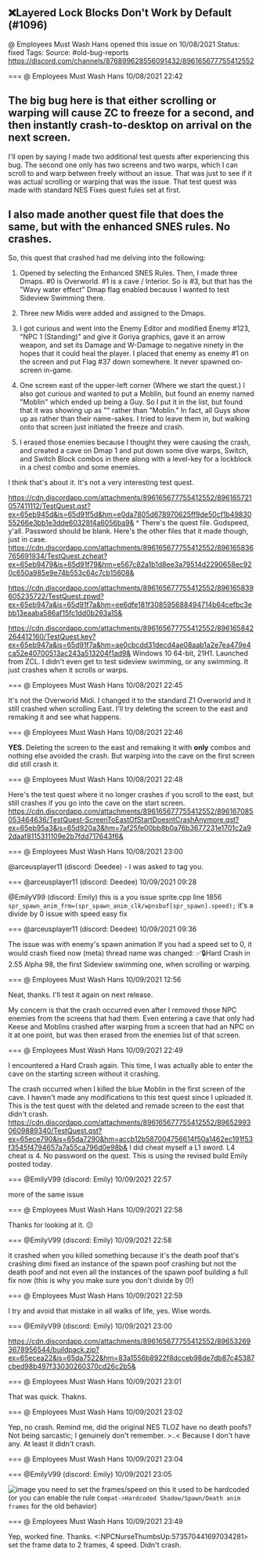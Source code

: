 ## ❌Layered Lock Blocks Don't Work by Default (#1096)
@ Employees Must Wash Hans opened this issue on 10/08/2021
Status: fixed
Tags: 
Source: #old-bug-reports https://discord.com/channels/876899628556091432/896165677755412552


=== @ Employees Must Wash Hans 10/08/2021 22:42

The big bug here is that either scrolling or warping will cause ZC to freeze for a second, and then instantly crash-to-desktop on arrival on the next screen.
------

I'll open by saying I made two additional test quests after experiencing this bug.  The second one only has two screens and two warps, which I can scroll to and warp between freely without an issue.  That was just to see if it was actual scrolling or warping that was the issue.  That test quest was made with standard NES Fixes quest fules set at first.

I also made another quest file that does the same, but with the enhanced SNES rules.  No crashes.
-------
So, this quest that crashed had me delving into the following:

1)  Opened by selecting the Enhanced SNES Rules.  Then,  I made three Dmaps.  #0 is Overworld.  #1 is a cave / Interior.  So is #3, but that has the "Wavy water effect" Dmap flag enabled because I wanted to test Sideview Swimming there.

2)  Three new Midis were added and assigned to the Dmaps.

3)  I got curious and went into the Enemy Editor and modified Enemy #123,  "NPC 1 (Standing)" and give it Goriya graphics, gave it an arrow weapon, and set its Damage and W-Damage to negative ninety in the hopes that it could heal the player. I placed that enemy as enemy #1 on the screen and put Flag #37 down somewhere.  It never spawned on-screen in-game.

4) One screen east of the upper-left corner (Where we start the quest.) I also got curious and wanted to put a Moblin, but found an enemy named "Moblin" which ended up being a Guy. So I put it in the list, but found that it was showing up as "<None>" rather than "Moblin."  In fact, all Guys show up as <None> rather than their name-sakes.  I tried to leave them in, but walking onto that screen just initiated the freeze and crash.

5) I erased those enemies because I thought they were causing the crash, and created a cave on Dmap 1 and put down some dive warps, Switch, and Switch Block combos in there along with a level-key for a lockblock in a chest combo and some enemies.

I think that's about it.  It's not a very interesting test quest.

https://cdn.discordapp.com/attachments/896165677755412552/896165721057411112/TestQuest.qst?ex=65eb945d&is=65d91f5d&hm=e0da7805d678970625ff9de50cf1b4983055266e3bb1e3dde60328f4a6056ba9&
^ There's the quest file.  Godspeed, y'all.  Password should be blank.
Here's the other files that it made though, just in case.
https://cdn.discordapp.com/attachments/896165677755412552/896165836765691934/TestQuest.zcheat?ex=65eb9479&is=65d91f79&hm=e567c82a1b1d8ee3a79514d2290658ec920c650a985e9e74b553c64c7cb15608&

https://cdn.discordapp.com/attachments/896165677755412552/896165839605235722/TestQuest.zpwd?ex=65eb947a&is=65d91f7a&hm=ee6dfe181f308595688494714b64cefbc3ebb13eaaba586af15fc1dd0b263a15&

https://cdn.discordapp.com/attachments/896165677755412552/896165842264412160/TestQuest.key?ex=65eb947a&is=65d91f7a&hm=ae0cbcdd31decd4ae08aab1a2e7ea479e4ca52e40700513ac243a513204f1ad9&
Windows 10 64-bit, 21H1.   Launched from ZCL.
I didn't even get to test sideview swimming, or any swimming.  It just crashes when it scrolls or warps.

=== @ Employees Must Wash Hans 10/08/2021 22:45

It's not the Overworld Midi.  I changed it to the standard Z1 Overworld and it still crashed when scrolling East.
I'll try deleting the screen to the east and remaking it and see what happens.

=== @ Employees Must Wash Hans 10/08/2021 22:46

**YES**.   Deleting the screen to the east and remaking it with __only__ combos and nothing else avoided the crash.
But warping into the cave on the first screen did still crash it.

=== @ Employees Must Wash Hans 10/08/2021 22:48

Here's the test quest where it no longer crashes if you scroll to the east, but still crashes if you go into the cave on the start screen.
https://cdn.discordapp.com/attachments/896165677755412552/896167085053464636/TestQuest-ScreenToEastOfStartDoesntCrashAnymore.qst?ex=65eb95a3&is=65d920a3&hm=7af25fe00bb8b0a76b3677231e1701c2a92daaf8115311109e2b7fdd717643f6&

=== @ Employees Must Wash Hans 10/08/2021 23:00

@arceusplayer11 (discord: Deedee) - I was asked to tag you.

=== @arceusplayer11 (discord: Deedee) 10/09/2021 09:28

@EmilyV99 (discord: Emily) this is a you issue
sprite.cpp line 1856
``spr_spawn_anim_frm=(spr_spawn_anim_clk/wpnsbuf[spr_spawn].speed);`` it's a divide by 0 issue with speed
easy fix

=== @arceusplayer11 (discord: Deedee) 10/09/2021 09:36

The issue was with enemy's spawn animation
If you had a speed set to 0, it would crash
fixed now
(meta) thread name was changed: ✅🔒Hard Crash in 2.55 Alpha 98, the first Sideview swimming one, when scrolling or warping.

=== @ Employees Must Wash Hans 10/09/2021 12:56

Neat, thanks.  I'll test it again on next release.

My concern is that the crash occurred even after I removed those NPC enemies from the screens that had them.  Even entering a cave that only had Keese and Moblins crashed after warping from a screen that had an NPC on it at one point, but was then erased from the enemies list of that screen.

=== @ Employees Must Wash Hans 10/09/2021 22:49

I encountered a Hard Crash again.  This time, I was actually able to enter the cave on the starting screen without it crashing.

The crash occurred when I killed the blue Moblin in the first screen of the cave.  I haven't made any modifications to this test quest since I uploaded it.  This is the test quest with the deleted and remade screen to the east that didn't crash.
https://cdn.discordapp.com/attachments/896165677755412552/896529930609889340/TestQuest.qst?ex=65ece790&is=65da7290&hm=accb12b587004756614f50a1462ec191f53f3545f4794657a7a55ca796d0e98b&
I did cheat myself a L1 sword.
L4 cheat is 4.  No password on the quest.
This is using the revised build Emily posted today.

=== @EmilyV99 (discord: Emily) 10/09/2021 22:57


more of the same issue

=== @ Employees Must Wash Hans 10/09/2021 22:58

<pat-pat>    

Thanks for looking at it.  😕

=== @EmilyV99 (discord: Emily) 10/09/2021 22:58

it crashed when you killed something
because it's the death poof
that's crashing
dimi fixed an instance of the spawn poof crashing
but not the death poof
and not even all the instances of the spawn poof
building a full fix now
(this is why you make sure you don't divide by 0!)

=== @ Employees Must Wash Hans 10/09/2021 22:59

I try and avoid that mistake in all walks of life, yes.  Wise words.

=== @EmilyV99 (discord: Emily) 10/09/2021 23:00


https://cdn.discordapp.com/attachments/896165677755412552/896532693678956544/buildpack.zip?ex=65ecea22&is=65da7522&hm=83a1556b8922f8dcceb98de7db87c45387cbed98b497f33030260370cd26c2b5&

=== @ Employees Must Wash Hans 10/09/2021 23:01

<downloads>
That was quick.  Thakns.

=== @ Employees Must Wash Hans 10/09/2021 23:02

Yep, no crash.   Remind me, did the original NES TLOZ have no death poofs?   Not being sarcastic; I genuinely don't remember.  >..<
Because I don't have any.   At least it didn't crash.

=== @ Employees Must Wash Hans 10/09/2021 23:04

<brb dinner>

=== @EmilyV99 (discord: Emily) 10/09/2021 23:05


![image](https://cdn.discordapp.com/attachments/896165677755412552/896533925525065759/unknown.png?ex=65eceb48&is=65da7648&hm=400e92fcd1162d2e9cbb37a935fb693e5b7273609419e232fc2ac095fce0fbfb&)
you need to set the frames/speed on this
it used to be hardcoded
(or you can enable the rule `Compat->Hardcoded Shadow/Spawn/Death anim frames` for the old behavior)

=== @ Employees Must Wash Hans 10/09/2021 23:49

Yep, worked fine.  Thanks.  <:NPCNurseThumbsUp:573570441697034281>
set the frame data to 2 frames, 4 speed.  Didn't crash.

